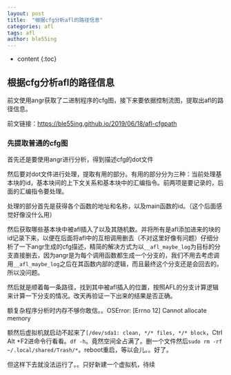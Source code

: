 ```yaml
---
layout: post
title:  "根据cfg分析afl的路径信息"
categories: afl
tags: afl
author: ble55ing
---
```


* content
{:toc}
## 根据cfg分析afl的路径信息

前文使用angr获取了二进制程序的cfg图，接下来要依据控制流图，提取出afl的路径信息。

前文链接：<https://ble55ing.github.io/2019/06/18/afl-cfgpath> 

### 先提取普通的cfg图

首先还是要使用angr进行分析，得到描述cfg的dot文件

然后要对dot文件进行处理，提取有用的部分。有用的部分分为三种：当前处理基本块的id，基本块间的上下文关系和基本块中的汇编指令。前两项是要记录的，后面的汇编指令要处理。

处理的部分首先是获得各个函数的地址和名称，以及main函数的id。（这个后面感觉好像没什么用）

然后获取哪些基本块中被afl插入了以及其随机数。并将所有是afl添加进来的块的id记录下来，以便在后面将afl中的互相调用删去（不对这里好像有问题）仔细分析了一下angr生成的cfg描述，精简的解决方式为以```__afl_maybe_log```为目标的分支直接删去，因为angr是为每个调用函数都生成一个分支的，我们不用去考虑调用```__afl_maybe_log```之后在其函数内部的逻辑，而且最终这个分支还是会回去的。所以没问题。

然后就是顺着每一条路径，找到其中被afl插入的位置，按照AFL的分支计算逻辑来计算一下分支的情况。改天再验证一下出来的结果是否正确。

额复杂程序分析时内存不够你敢信。。OSError: [Errno 12] Cannot allocate memory

额然后虚拟机就启动不起来了```[/dev/sda1: clean, */* files, */* block```，Ctrl Alt +F2进命令行看看。```df -h```。竟然空间全占满了。删一个文件然后```sudo rm -rf ~/.local/shared/Trash/*```。reboot重启，等以会儿。。好了。

但这样下去就没法运行了。。只好新建一个虚拟机，待续
